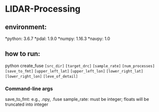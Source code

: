 # LIDAR-Processing

## environment:
*python: 3.6.7
*pdal: 1.9.0
*numpy: 1.16.3
*navpy: 1.0
  
## how to run:
python create_fuse `[src_dir]` `[target_drc]` `[sample_rate]` `[num_processes]` `[save_to_fmt]` `[upper_left_lat]` `[upper_left_lon]` `[lower_right_lat]` `[lower_right_lon]` `[leve_of_detail]`

### Command-line args

save_to_fmt: e.g., .npy, .fuse
sample_rate: must be integer; floats will be truncated into integer


